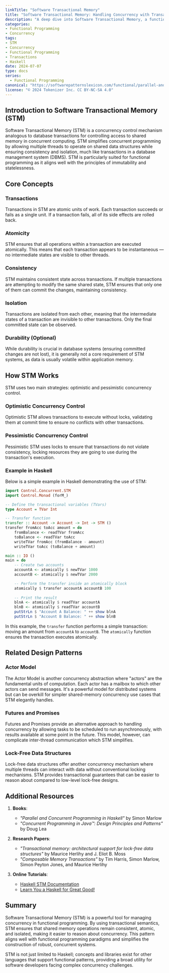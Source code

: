 ```yaml
---
linkTitle: "Software Transactional Memory"
title: "Software Transactional Memory: Handling Concurrency with Transactions"
description: "A deep dive into Software Transactional Memory, a functional programming design pattern for managing concurrency by using transactions to manage memory changes."
categories:
- Functional Programming
- Concurrency
tags:
- STM
- Concurrency
- Functional Programming
- Transactions
- Haskell
date: 2024-07-07
type: docs
series:
  - Functional Programming
canonical: "https://softwarepatternslexicon.com/functional/parallel-and-concurrent-programming-patterns/concurrency/software-transactional-memory-(stm)"
license: "© 2024 Tokenizer Inc. CC BY-NC-SA 4.0"
---
```


## Introduction to Software Transactional Memory (STM)

Software Transactional Memory (STM) is a concurrency control mechanism analogous to database transactions for controlling access to shared memory in concurrent computing. STM simplifies concurrent programming by allowing multiple threads to operate on shared data structures while ensuring consistency and isolation, much like transactions in a database management system (DBMS). STM is particularly suited for functional programming as it aligns well with the principles of immutability and statelessness.

## Core Concepts

### Transactions
Transactions in STM are atomic units of work. Each transaction succeeds or fails as a single unit. If a transaction fails, all of its side effects are rolled back.

### Atomicity
STM ensures that all operations within a transaction are executed atomically. This means that each transaction appears to be instantaneous — no intermediate states are visible to other threads.

### Consistency
STM maintains consistent state across transactions. If multiple transactions are attempting to modify the same shared state, STM ensures that only one of them can commit the changes, maintaining consistency.

### Isolation
Transactions are isolated from each other, meaning that the intermediate states of a transaction are invisible to other transactions. Only the final committed state can be observed.

### Durability (Optional)
While durability is crucial in database systems (ensuring committed changes are not lost), it is generally not a core requirement of STM systems, as data is usually volatile within application memory.

## How STM Works

STM uses two main strategies: optimistic and pessimistic concurrency control.

### Optimistic Concurrency Control
Optimistic STM allows transactions to execute without locks, validating them at commit time to ensure no conflicts with other transactions.

### Pessimistic Concurrency Control
Pessimistic STM uses locks to ensure that transactions do not violate consistency, locking resources they are going to use during the transaction's execution.

### Example in Haskell

Below is a simple example in Haskell demonstrating the use of STM:

```haskell
import Control.Concurrent.STM
import Control.Monad (forM_)

-- Define the transactional variables (TVars)
type Account = TVar Int

-- Transfer function
transfer :: Account -> Account -> Int -> STM ()
transfer fromAcc toAcc amount = do
    fromBalance <- readTVar fromAcc
    toBalance <- readTVar toAcc
    writeTVar fromAcc (fromBalance - amount)
    writeTVar toAcc (toBalance + amount)

main :: IO ()
main = do
    -- Create two accounts
    accountA <- atomically $ newTVar 1000
    accountB <- atomically $ newTVar 2000

    -- Perform the transfer inside an atomically block
    atomically $ transfer accountA accountB 100
    
    -- Print the result
    blnA <- atomically $ readTVar accountA
    blnB <- atomically $ readTVar accountB
    putStrLn $ "Account A Balance: " ++ show blnA
    putStrLn $ "Account B Balance: " ++ show blnB
```

In this example, the `transfer` function performs a simple transaction: moving an amount from `accountA` to `accountB`. The `atomically` function ensures the transaction executes atomically.

## Related Design Patterns

### Actor Model
The Actor Model is another concurrency abstraction where "actors" are the fundamental units of computation. Each actor has a mailbox to which other actors can send messages. It's a powerful model for distributed systems but can be overkill for simpler shared-memory concurrency use cases that STM elegantly handles.

### Futures and Promises
Futures and Promises provide an alternative approach to handling concurrency by allowing tasks to be scheduled to run asynchronously, with results available at some point in the future. This model, however, can complicate inter-thread communication which STM simplifies.

### Lock-Free Data Structures
Lock-free data structures offer another concurrency mechanism where multiple threads can interact with data without conventional locking mechanisms. STM provides transactional guarantees that can be easier to reason about compared to low-level lock-free designs.

## Additional Resources

1. **Books**:
    - *"Parallel and Concurrent Programming in Haskell"* by Simon Marlow
    - *"Concurrent Programming in Java™: Design Principles and Patterns"* by Doug Lea

2. **Research Papers**:
    - *"Transactional memory: architectural support for lock-free data structures"* by Maurice Herlihy and J. Eliot B. Moss
    - *"Composable Memory Transactions"* by Tim Harris, Simon Marlow, Simon Peyton Jones, and Maurice Herlihy

3. **Online Tutorials**:
    - [Haskell STM Documentation](https://hackage.haskell.org/package/stm)
    - [Learn You a Haskell for Great Good!](http://learnyouahaskell.com)

## Summary

Software Transactional Memory (STM) is a powerful tool for managing concurrency in functional programming. By using transactional semantics, STM ensures that shared memory operations remain consistent, atomic, and isolated, making it easier to reason about concurrency. This pattern aligns well with functional programming paradigms and simplifies the construction of robust, concurrent systems.

STM is not just limited to Haskell; concepts and libraries exist for other languages that support functional patterns, providing a broad utility for software developers facing complex concurrency challenges.


